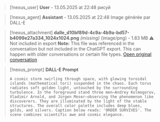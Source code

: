 >[!nexus_user] **User** - 13.05.2025 at 22:48
> рисуй
<!-- UID: 65b9be36-f859-4611-af9b-2ee1985a388b -->




>[!nexus_agent] **Assistant** - 13.05.2025 at 22:48
> Image générée par DALL-E

>[!nexus_attachment] **dalle_d10bf89d-4c9a-4b9a-bd57-b4099e27a334_1024x1024.png** *(missing)* (image/png) - 1.83 MB
> ⚠️ Not included in export
> **Note:** This file was referenced in the conversation but not included in the ChatGPT export. This can happen with older conversations or certain file types.
> [Open original conversation](https://chatgpt.com/)

>[!nexus_prompt] **DALL-E Prompt**
> ```
> A cosmic storm swirling through space, with glowing toroidal islands (mathematical tori) suspended in the chaos. Each torus radiates soft golden light, untouched by the surrounding turbulence. In the foreground stand three men—Andrey Kolmogorov, Vladimir Arnold, and Jürgen Moser—observing the phenomenon like discoverers. They are illuminated by the light of the stable structures. The overall color palette includes deep blues, golds, and silvers. Caption below reads: 'ORDER SURVIVES'. The scene combines scientific awe and cosmic elegance.
> ```
<!-- UID: afd70243-adb0-40dc-bd39-8c1332f750bf -->